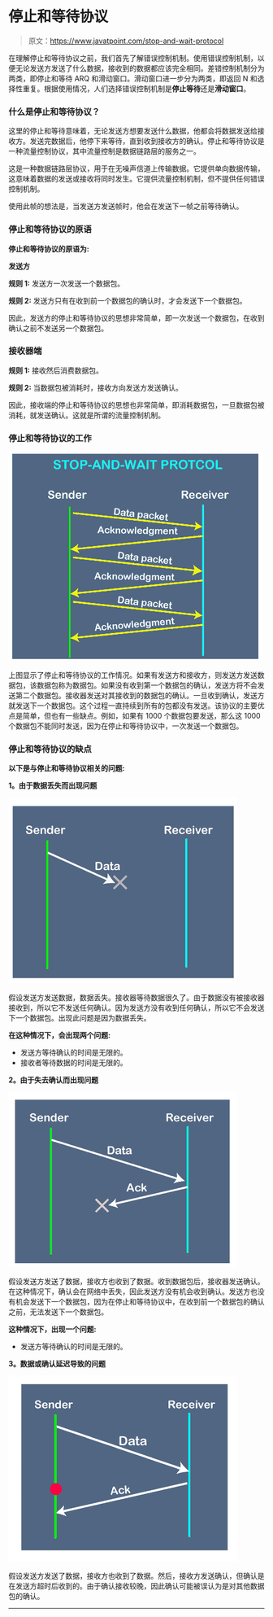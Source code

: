 # 停止和等待协议

> 原文：<https://www.javatpoint.com/stop-and-wait-protocol>

在理解停止和等待协议之前，我们首先了解错误控制机制。使用错误控制机制，以便无论发送方发送了什么数据，接收到的数据都应该完全相同。差错控制机制分为两类，即停止和等待 ARQ 和滑动窗口。滑动窗口进一步分为两类，即返回 N 和选择性重复。根据使用情况，人们选择错误控制机制是**停止等待**还是**滑动窗口**。

### 什么是停止和等待协议？

这里的停止和等待意味着，无论发送方想要发送什么数据，他都会将数据发送给接收方。发送完数据后，他停下来等待，直到收到接收方的确认。停止和等待协议是一种流量控制协议，其中流量控制是数据链路层的服务之一。

这是一种数据链路层协议，用于在无噪声信道上传输数据。它提供单向数据传输，这意味着数据的发送或接收将同时发生。它提供流量控制机制，但不提供任何错误控制机制。

使用此帧的想法是，当发送方发送帧时，他会在发送下一帧之前等待确认。

### 停止和等待协议的原语

**停止和等待协议的原语为:**

**发送方**

**规则 1:** 发送方一次发送一个数据包。

**规则 2:** 发送方只有在收到前一个数据包的确认时，才会发送下一个数据包。

因此，发送方的停止和等待协议的思想非常简单，即一次发送一个数据包，在收到确认之前不发送另一个数据包。

### 接收器端

**规则 1:** 接收然后消费数据包。

**规则 2:** 当数据包被消耗时，接收方向发送方发送确认。

因此，接收端的停止和等待协议的思想也非常简单，即消耗数据包，一旦数据包被消耗，就发送确认。这就是所谓的流量控制机制。

### 停止和等待协议的工作

![Stop and Wait Protocol](img/6cebee6515c760db4230d584ee6cff1c.png)

上图显示了停止和等待协议的工作情况。如果有发送方和接收方，则发送方发送数据包，该数据包称为数据包。如果没有收到第一个数据包的确认，发送方将不会发送第二个数据包。接收器发送对其接收到的数据包的确认。一旦收到确认，发送方就发送下一个数据包。这个过程一直持续到所有的包都没有发送。该协议的主要优点是简单，但也有一些缺点。例如，如果有 1000 个数据包要发送，那么这 1000 个数据包不能同时发送，因为在停止和等待协议中，一次发送一个数据包。

### 停止和等待协议的缺点

**以下是与停止和等待协议相关的问题:**

**1。由于数据丢失而出现问题**

![Stop and Wait Protocol](img/5b51939c62acf248d78f084fec01d9ba.png)

假设发送方发送数据，数据丢失。接收器等待数据很久了。由于数据没有被接收器接收到，所以它不发送任何确认。因为发送方没有收到任何确认，所以它不会发送下一个数据包。出现此问题是因为数据丢失。

**在这种情况下，会出现两个问题:**

*   发送方等待确认的时间是无限的。
*   接收者等待数据的时间是无限的。

**2。由于失去确认而出现问题**

![Stop and Wait Protocol](img/ec2c758fcd7770f2acd75af487a47388.png)

假设发送方发送了数据，接收方也收到了数据。收到数据包后，接收器发送确认。在这种情况下，确认会在网络中丢失，因此发送方没有机会收到确认。发送方也没有机会发送下一个数据包，因为在停止和等待协议中，在收到前一个数据包的确认之前，无法发送下一个数据包。

**这种情况下，出现一个问题:**

*   发送方等待确认的时间是无限的。

**3。数据或确认延迟导致的问题**

![Stop and Wait Protocol](img/ca1d1123800436cb79c604cc158bfeb2.png)

假设发送方发送了数据，接收方也收到了数据。然后，接收方发送确认，但确认是在发送方超时后收到的。由于确认接收较晚，因此确认可能被误认为是对其他数据包的确认。

* * *